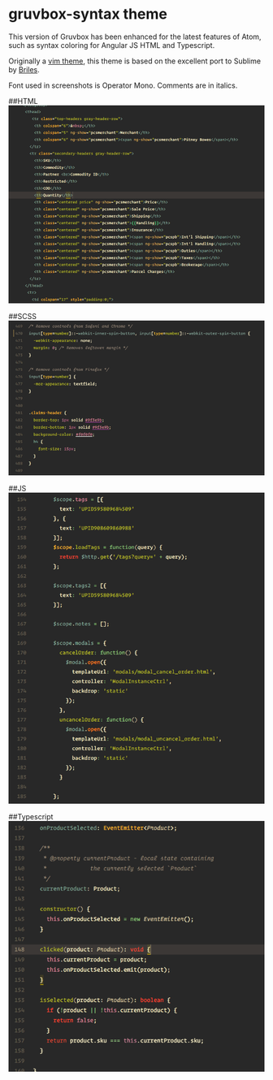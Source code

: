 # gruvbox-syntax theme

This version of Gruvbox has been enhanced for the latest features of Atom, such as syntax coloring for Angular JS HTML and Typescript.

Originally a [vim theme](https://github.com/morhetz/gruvbox), this theme is based on the excellent port to Sublime by [Briles](http://brianreilly.me/gruvbox/).

Font used in screenshots is Operator Mono.  Comments are in italics.

##HTML
![](https://raw.githubusercontent.com/smlombardi/gruvbox-syntax/master/screenshots/html.png)


##SCSS
![](https://raw.githubusercontent.com/smlombardi/gruvbox-syntax/master/screenshots/scss.png)

##JS
![](https://raw.githubusercontent.com/smlombardi/gruvbox-syntax/master/screenshots/js.png)

##Typescript
![](https://raw.githubusercontent.com/smlombardi/gruvbox-syntax/master/screenshots/ts.png)
